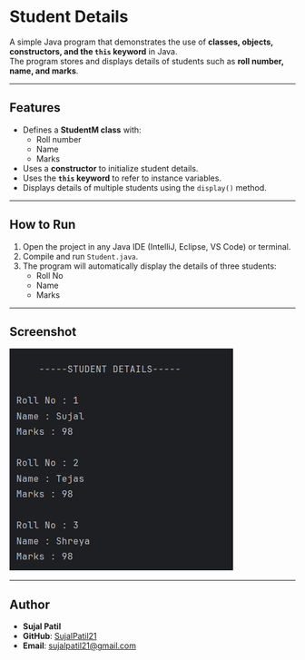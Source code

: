 # Student Details  

A simple Java program that demonstrates the use of **classes, objects, constructors, and the `this` keyword** in Java.  
The program stores and displays details of students such as **roll number, name, and marks**.  

---

## Features  
- Defines a **StudentM class** with:  
  - Roll number  
  - Name  
  - Marks  
- Uses a **constructor** to initialize student details.  
- Uses the **`this` keyword** to refer to instance variables.  
- Displays details of multiple students using the `display()` method.  

---

## How to Run  
1. Open the project in any Java IDE (IntelliJ, Eclipse, VS Code) or terminal.  
2. Compile and run `Student.java`.  
3. The program will automatically display the details of three students:  
   - Roll No  
   - Name  
   - Marks  

---

## Screenshot
![Student Management](Output.png)

---

## Author  
- **Sujal Patil**  
- **GitHub**: [SujalPatil21](https://github.com/SujalPatil21)  
- **Email**: sujalpatil21@gmail.com  
